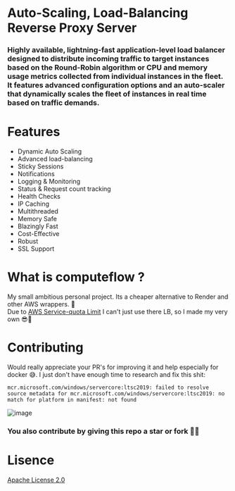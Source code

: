 # **Auto-Scaling, Load-Balancing Reverse Proxy Server**
### Highly available, lightning-fast application-level load balancer designed to distribute incoming traffic to target instances based on the Round-Robin algorithm or CPU and memory usage metrics collected from individual instances in the fleet. It features advanced configuration options and an auto-scaler that dynamically scales the fleet of instances in real time based on traffic demands.

# **Features**
- Dynamic Auto Scaling
- Advanced load-balancing
- Sticky Sessions
- Notifications
- Logging & Monitoring
- Status & Request count tracking
- Health Checks
- IP Caching
- Multithreaded
- Memory Safe
- Blazingly Fast
- Cost-Effective
- Robust
- SSL Support

# **What is computeflow ?**
My small ambitious personal project. Its a cheaper alternative to Render and other AWS wrappers. 🤞 <br>
Due to [AWS Service-quota Limit](https://docs.aws.amazon.com/general/latest/gr/aws_service_limits.html) I can't just use there LB, so I made my very own 😎🤙

# **Contributing**
Would really appreciate your PR's for improving it and help especially for docker 😅. I just don't have enough time to research and fix this shit: 
```
mcr.microsoft.com/windows/servercore:ltsc2019: failed to resolve source metadata for mcr.microsoft.com/windows/servercore:ltsc2019: no match for platform in manifest: not found 
```
![image](https://github.com/user-attachments/assets/fb582b36-d32a-40c6-909e-4059b058dc15)

### **You also contribute by giving this repo a star or fork 🤙🤗**
# Lisence
[Apache License 2.0](https://github.com/Axnjr/computeflow-ASLB/blob/master/LICENSE)

